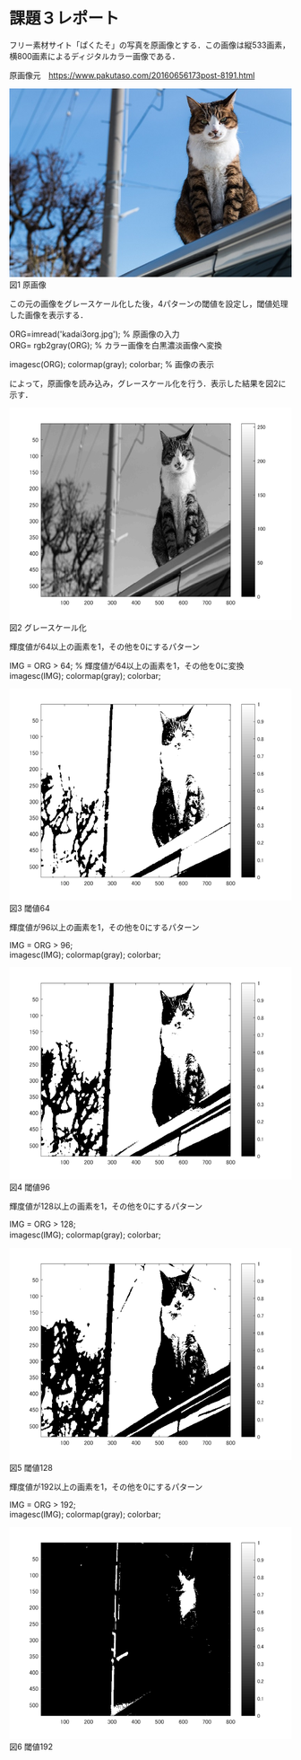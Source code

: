 # 課題３レポート

フリー素材サイト「ぱくたそ」の写真を原画像とする．この画像は縦533画素，横800画素によるディジタルカラー画像である．

原画像元　https://www.pakutaso.com/20160656173post-8191.html

![原画像](https://github.com/kj3150/lecture_image_processing/blob/master/kadai3/kadai3org.jpg?raw=true)  
図1 原画像     


この元の画像をグレースケール化した後，4パターンの閾値を設定し，閾値処理した画像を表示する．


ORG=imread('kadai3org.jpg'); % 原画像の入力  
ORG= rgb2gray(ORG); % カラー画像を白黒濃淡画像へ変換

imagesc(ORG); colormap(gray); colorbar; % 画像の表示

によって，原画像を読み込み，グレースケール化を行う．表示した結果を図2に示す．

![原画像](https://github.com/kj3150/lecture_image_processing/blob/master/kadai3/kadai3-1.png?raw=true)  
図2 グレースケール化


輝度値が64以上の画素を1，その他を0にするパターン

    
IMG = ORG > 64; % 輝度値が64以上の画素を1，その他を0に変換  
imagesc(IMG); colormap(gray); colorbar;


![原画像](https://github.com/kj3150/lecture_image_processing/blob/master/kadai3/kadai3-2.png?raw=true)  
図3 閾値64


輝度値が96以上の画素を1，その他を0にするパターン

IMG = ORG > 96;  
imagesc(IMG); colormap(gray); colorbar;


![原画像](https://github.com/kj3150/lecture_image_processing/blob/master/kadai3/kadai3-3.png?raw=true)  
図4 閾値96

輝度値が128以上の画素を1，その他を0にするパターン



IMG = ORG > 128;  
imagesc(IMG); colormap(gray); colorbar;　　




![原画像](https://github.com/kj3150/lecture_image_processing/blob/master/kadai3/kadai3-4.png?raw=true)  
図5 閾値128

輝度値が192以上の画素を1，その他を0にするパターン

IMG = ORG > 192;  
imagesc(IMG); colormap(gray); colorbar;

![原画像](https://github.com/kj3150/lecture_image_processing/blob/master/kadai3/kadai3-5.png?raw=true)  
図6 閾値192


